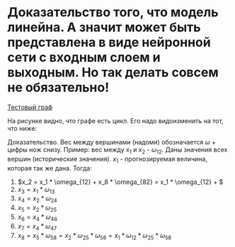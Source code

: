 # Доказательство того, что модель линейна. А значит может быть представлена в виде нейронной сети с входным слоем и выходным. Но так делать совсем не обязательно!
[Тестовый граф](Test_graph.png)

На рисунке видно, что графе есть цикл. Его надо видоизменить на тот, что ниже:


Доказательство.
Вес между вершинами (надоми) обозначается $\omega$ + цифры нож снизу. Пример: вес между $x_1$ и $x_2$ - $\omega_{12}$.
Даны значения всех вершин (исторические значения). $x_1$ - прогнозируемая величина, которая так же дана.
Тогда:
1) $x_2 = x_1 * \omega_{12} + x_8 * \omega_{82} = x_1 * \omega_{12} + $
2) $x_3 = x_1 * \omega_{13}$
3) $x_4 = x_2 * \omega_{24}$
4) $x_5 = x_2 * \omega_{25}$
5) $x_6 = x_4 * \omega_{46}$
6) $x_7 = x_4 * \omega_{47}$
7) $x_8 = x_5 * \omega_{58} = x_2 * \omega_{25} * \omega_{58} = x_1 * \omega_{12} * \omega_{25} * \omega_{58}$
